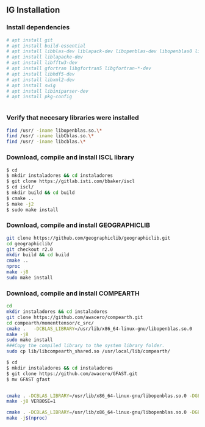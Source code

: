 ## IG Installation 
### Install dependencies
``` bash
# apt install git
# apt install build-essential 
# apt install libblas-dev liblapack-dev libopenblas-dev libopenblas0 libopenblas64-dev
# apt install liblapacke-dev
# apt install libfftw3-dev 
# apt install gfortran libgfortran5 libgfortran-*-dev
# apt install libhdf5-dev
# apt install libxml2-dev
# apt install swig
# apt install libiniparser-dev
# apt install pkg-config



``` 

### Verify that necesary libraries were installed
``` bash 
find /usr/ -iname libopenblas.so.\*
find /usr/ -iname libCblas.so.\*
find /usr/ -iname libcblas.\*
```

### Download, compile and install ISCL library

``` bash
$ cd
$ mkdir instaladores && cd instaladores
$ git clone https://gitlab.isti.com/bbaker/iscl
$ cd iscl/
$ mkdir build && cd build
$ cmake ..
$ make -j2
$ sudo make install 

```

### Download, compile and install GEOGRAPHICLIB

```bash
git clone https://github.com/geographiclib/geographiclib.git
cd geographiclib/
git checkout r2.0 
mkdir build && cd build
cmake ..
nproc
make -j8
sudo make install

```

### Download, compile and install COMPEARTH

``` bash
cd
mkdir instaladores && cd instaladores
git clone https://github.com/awacero/compearth.git
cd compearth/momenttensor/c_src/
cmake .   -DCBLAS_LIBRARY=/usr/lib/x86_64-linux-gnu/libopenblas.so.0  
make -j8
sudo make install
###Copy the compiled library to the system library folder. 
sudo cp lib/libcompearth_shared.so /usr/local/lib/compearth/

```


```bash
$ cd
$ mkdir instaladores && cd instaladores
$ git clone https://github.com/awacero/GFAST.git
$ mv GFAST gfast


cmake . -DCBLAS_LIBRARY=/usr/lib/x86_64-linux-gnu/libopenblas.so.0 -DGEOLIB_LIBRARY=/home/wilson/instaladores/geographiclib/build/src/libGeographicLib.so
make -j8 VERBOSE=1

cmake . -DCBLAS_LIBRARY=/usr/lib/x86_64-linux-gnu/libopenblas.so.0 -DGEOLIB_LIBRARY=/home/wilson/instaladores/geographiclib/build/src/libGeographicLib.so -DH5_LIBRARY=/usr/lib/x86_64-linux-gnu/hdf5/serial/libhdf5.so -DH5_C_INCLUDE_DIR=/usr/include/hdf5/serial/ -DINIPARSER_INCLUDE_DIR=/usr/include/iniparser/
make -j$(nproc)


```

